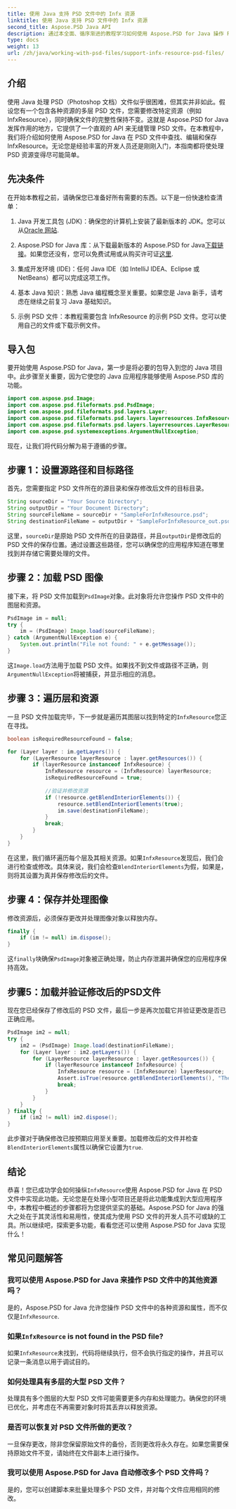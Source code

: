 ```yaml
---
title: 使用 Java 支持 PSD 文件中的 Infx 资源
linktitle: 使用 Java 支持 PSD 文件中的 Infx 资源
second_title: Aspose.PSD Java API
description: 通过本全面、循序渐进的教程学习如何使用 Aspose.PSD for Java 操作 PSD 文件中的 Infx 资源。适合所有级别的开发人员。
type: docs
weight: 13
url: /zh/java/working-with-psd-files/support-infx-resource-psd-files/
---
```

## 介绍

使用 Java 处理 PSD（Photoshop 文档）文件似乎很困难，但其实并非如此。假设您有一个包含各种资源的多层 PSD 文件，您需要修改特定资源（例如 InfxResource），同时确保文件的完整性保持不变。这就是 Aspose.PSD for Java 发挥作用的地方，它提供了一个直观的 API 来无缝管理 PSD 文件。在本教程中，我们将介绍如何使用 Aspose.PSD for Java 在 PSD 文件中查找、编辑和保存 InfxResource。无论您是经验丰富的开发人员还是刚刚入门，本指南都将使处理 PSD 资源变得尽可能简单。

## 先决条件

在开始本教程之前，请确保您已准备好所有需要的东西。以下是一份快速检查清单：

1.  Java 开发工具包 (JDK)：确保您的计算机上安装了最新版本的 JDK。您可以从[Oracle 网站](https://www.oracle.com/java/technologies/javase-jdk11-downloads.html).
  
2. Aspose.PSD for Java 库：从下载最新版本的 Aspose.PSD for Java[下载链接](https://releases.aspose.com/psd/java/)。如果您还没有，您可以免费试用或从购买许可证[这里](https://purchase.aspose.com/).

3. 集成开发环境 (IDE)：任何 Java IDE（如 IntelliJ IDEA、Eclipse 或 NetBeans）都可以完成这项工作。

4. 基本 Java 知识：熟悉 Java 编程概念至关重要。如果您是 Java 新手，请考虑在继续之前复习 Java 基础知识。

5. 示例 PSD 文件：本教程需要包含 InfxResource 的示例 PSD 文件。您可以使用自己的文件或下载示例文件。

## 导入包

要开始使用 Aspose.PSD for Java，第一步是将必要的包导入到您的 Java 项目中。此步骤至关重要，因为它使您的 Java 应用程序能够使用 Aspose.PSD 库的功能。

```java
import com.aspose.psd.Image;
import com.aspose.psd.fileformats.psd.PsdImage;
import com.aspose.psd.fileformats.psd.layers.Layer;
import com.aspose.psd.fileformats.psd.layers.layerresources.InfxResource;
import com.aspose.psd.fileformats.psd.layers.layerresources.LayerResource;
import com.aspose.psd.systemexceptions.ArgumentNullException;
```

现在，让我们将代码分解为易于遵循的步骤。

## 步骤 1：设置源路径和目标路径

首先，您需要指定 PSD 文件所在的源目录和保存修改后文件的目标目录。

```java
String sourceDir = "Your Source Directory";
String outputDir = "Your Document Directory";
String sourceFileName = sourceDir + "SampleForInfxResource.psd";
String destinationFileName = outputDir + "SampleForInfxResource_out.psd";
```

这里，`sourceDir`是原始 PSD 文件所在的目录路径，并且`outputDir`是修改后的 PSD 文件的保存位置。通过设置这些路径，您可以确保您的应用程序知道在哪里找到并存储它需要处理的文件。

## 步骤 2：加载 PSD 图像

接下来，将 PSD 文件加载到`PsdImage`对象。此对象将允许您操作 PSD 文件中的图层和资源。

```java
PsdImage im = null;
try {
    im = (PsdImage) Image.load(sourceFileName);
} catch (ArgumentNullException e) {
    System.out.println("File not found: " + e.getMessage());
}
```

这`Image.load`方法用于加载 PSD 文件。如果找不到文件或路径不正确，则`ArgumentNullException`将被捕获，并显示相应的消息。

## 步骤 3：遍历层和资源

一旦 PSD 文件加载完毕，下一步就是遍历其图层以找到特定的`InfxResource`您正在寻找。

```java
boolean isRequiredResourceFound = false;

for (Layer layer : im.getLayers()) {
    for (LayerResource layerResource : layer.getResources()) {
        if (layerResource instanceof InfxResource) {
            InfxResource resource = (InfxResource) layerResource;
            isRequiredResourceFound = true;
            
            //验证并修改资源
            if (!resource.getBlendInteriorElements()) {
                resource.setBlendInteriorElements(true);
                im.save(destinationFileName);
            }
            break;
        }
    }
}
```

在这里，我们循环遍历每个层及其相关资源。如果`InfxResource`发现后，我们会进行检查或修改。具体来说，我们会检查`BlendInteriorElements`为假，如果是，则将其设置为真并保存修改后的文件。

## 步骤 4：保存并处理图像

修改资源后，必须保存更改并处理图像对象以释放内存。

```java
finally {
    if (im != null) im.dispose();
}
```

这`finally`块确保`PsdImage`对象被正确处理，防止内存泄漏并确保您的应用程序保持高效。

## 步骤5：加载并验证修改后的PSD文件

现在您已经保存了修改后的 PSD 文件，最后一步是再次加载它并验证更改是否已正确应用。

```java
PsdImage im2 = null;
try {
    im2 = (PsdImage) Image.load(destinationFileName);
    for (Layer layer : im2.getLayers()) {
        for (LayerResource layerResource : layer.getResources()) {
            if (layerResource instanceof InfxResource) {
                InfxResource resource = (InfxResource) layerResource;
                Assert.isTrue(resource.getBlendInteriorElements(), "The InfxResource.BlendInteriorElements should change to true");
                break;
            }
        }
    }
} finally {
    if (im2 != null) im2.dispose();
}
```

此步骤对于确保修改已按预期应用至关重要。加载修改后的文件并检查`BlendInteriorElements`属性以确保它设置为`true`.

## 结论

恭喜！您已成功学会如何操纵`InfxResource`使用 Aspose.PSD for Java 在 PSD 文件中实现此功能。无论您是在处理小型项目还是将此功能集成到大型应用程序中，本教程中概述的步骤都将为您提供坚实的基础。Aspose.PSD for Java 的强大之处在于其灵活性和易用性，使其成为使用 PSD 文件的开发人员不可或缺的工具。所以继续吧，探索更多功能，看看您还可以使用 Aspose.PSD for Java 实现什么！

## 常见问题解答

### 我可以使用 Aspose.PSD for Java 来操作 PSD 文件中的其他资源吗？

是的，Aspose.PSD for Java 允许您操作 PSD 文件中的各种资源和属性，而不仅仅是`InfxResource`.

### 如果`InfxResource` is not found in the PSD file?

如果`InfxResource`未找到，代码将继续执行，但不会执行指定的操作，并且可以记录一条消息以用于调试目的。

### 如何处理具有多层的大型 PSD 文件？

处理具有多个图层的大型 PSD 文件可能需要更多内存和处理能力。确保您的环境已优化，并考虑在不再需要对象时将其丢弃以释放资源。

### 是否可以恢复对 PSD 文件所做的更改？

一旦保存更改，除非您保留原始文件的备份，否则更改将永久存在。如果您需要保持原始文件不变，请始终在文件副本上进行操作。

### 我可以使用 Aspose.PSD for Java 自动修改多个 PSD 文件吗？

是的，您可以创建脚本来批量处理多个 PSD 文件，并对每个文件应用相同的修改。